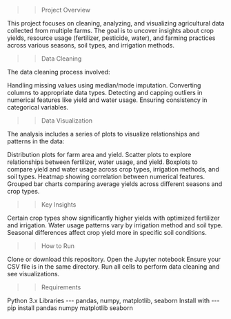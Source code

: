 >> Project Overview

This project focuses on cleaning, analyzing, and visualizing agricultural data collected from multiple farms. The goal is to uncover insights about crop yields, resource usage (fertilizer, pesticide, water), and farming practices across various seasons, soil types, and irrigation methods.


>> Data Cleaning

The data cleaning process involved:

Handling missing values using median/mode imputation. Converting columns to appropriate data types. Detecting and capping outliers in numerical features like yield and water usage. Ensuring consistency in categorical variables.


>> Data Visualization

The analysis includes a series of plots to visualize relationships and patterns in the data:

Distribution plots for farm area and yield. Scatter plots to explore relationships between fertilizer, water usage, and yield. Boxplots to compare yield and water usage across crop types, irrigation methods, and soil types. Heatmap showing correlation between numerical features. Grouped bar charts comparing average yields across different seasons and crop types.


>> Key Insights

Certain crop types show significantly higher yields with optimized fertilizer and irrigation. Water usage patterns vary by irrigation method and soil type. Seasonal differences affect crop yield more in specific soil conditions.


>> How to Run

Clone or download this repository.
Open the Jupyter notebook
Ensure your CSV file is in the same directory.
Run all cells to perform data cleaning and see visualizations.


>> Requirements

Python 3.x
Libraries --- pandas, numpy, matplotlib, seaborn
Install with --- pip install pandas numpy matplotlib seaborn
